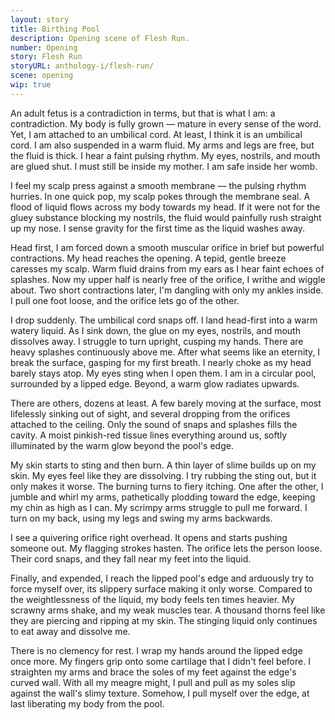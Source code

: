 ```yaml
---
layout: story
title: Birthing Pool
description: Opening scene of Flesh Run.
number: Opening
story: Flesh Run
storyURL: anthology-i/flesh-run/
scene: opening
wip: true
---
```


An adult fetus is a contradiction in terms, but that is what I am: a contradiction. My body is fully grown — mature in every sense of the word. Yet, I am attached to an umbilical cord. At least, I think it is an umbilical cord. I am also suspended in a warm fluid. My arms and legs are free, but the fluid is thick. I hear a faint pulsing rhythm. My eyes, nostrils, and mouth are glued shut. I must still be inside my mother. I am safe inside her womb.

I feel my scalp press against a smooth membrane — the pulsing rhythm hurries. In one quick pop, my scalp pokes through the membrane seal. A flood of liquid flows across my body towards my head. If it were not for the gluey substance blocking my nostrils, the fluid would painfully rush straight up my nose. I sense gravity for the first time as the liquid washes away.

Head first, I am forced down a smooth muscular orifice in brief but powerful contractions. My head reaches the opening. A tepid, gentle breeze caresses my scalp. Warm fluid drains from my ears as I hear faint echoes of splashes. Now my upper half is nearly free of the orifice, I writhe and wiggle about. Two short contractions later, I'm dangling with only my ankles inside. I pull one foot loose, and the orifice lets go of the other.

I drop suddenly. The umbilical cord snaps off. I land head-first into a warm watery liquid. As I sink down, the glue on my eyes, nostrils, and mouth dissolves away. I struggle to turn upright, cusping my hands. There are heavy splashes continuously above me. After what seems like an eternity, I break the surface, gasping for my first breath. I nearly choke as my head barely stays atop. My eyes sting when I open them. I am in a circular pool, surrounded by a lipped edge. Beyond, a warm glow radiates upwards.

There are others, dozens at least. A few barely moving at the surface, most lifelessly sinking out of sight, and several dropping from the orifices attached to the ceiling. Only the sound of snaps and splashes fills the cavity. A moist pinkish-red tissue lines everything around us, softly illuminated by the warm glow beyond the pool's edge.

My skin starts to sting and then burn. A thin layer of slime builds up on my skin. My eyes feel like they are dissolving. I try rubbing the sting out, but it only makes it worse. The burning turns to fiery itching. One after the other, I jumble and whirl my arms, pathetically plodding toward the edge, keeping my chin as high as I can. My scrimpy arms struggle to pull me forward. I turn on my back, using my legs and swing my arms backwards.

I see a quivering orifice right overhead. It opens and starts pushing someone out. My flagging strokes hasten. The orifice lets the person loose. Their cord snaps, and they fall near my feet into the liquid.

Finally, and expended, I reach the lipped pool's edge and arduously try to force myself over, its slippery surface making it only worse. Compared to the weightlessness of the liquid, my body feels ten times heavier. My scrawny arms shake, and my weak muscles tear. A thousand thorns feel like they are piercing and ripping at my skin. The stinging liquid only continues to eat away and dissolve me.

There is no clemency for rest. I wrap my hands around the lipped edge once more. My fingers grip onto some cartilage that I didn't feel before. I straighten my arms and brace the soles of my feet against the edge's curved wall. With all my meagre might, I pull and pull as my soles slip against the wall's slimy texture. Somehow, I pull myself over the edge, at last liberating my body from the pool.